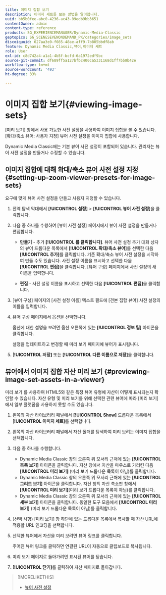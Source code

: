 ```yaml
---
title: 이미지 집합 보기
description: 이미지 세트를 보는 방법을 알아봅니다.
uuid: bb5b0fee-abc0-4236-ac43-09edb9bb3651
contentOwner: admin
content-type: reference
products: SG_EXPERIENCEMANAGER/Dynamic-Media-Classic
geptopics: SG_SCENESEVENONDEMAND_PK/categories/image_sets
discoiquuid: 027aa3e0-f085-48ae-aff9-7b805bbdf8ab
feature: Dynamic Media Classic,뷰어,이미지 세트
role: User
exl-id: c8d742a4-a1a1-4b5f-bcfd-6a1972edf9bc
source-git-commit: df689ff5a127bfbc400ca5331168d1ff7bb0b42e
workflow-type: tm+mt
source-wordcount: '493'
ht-degree: 33%

---
```


# 이미지 집합 보기{#viewing-image-sets}

[미리 보기] 창에서 사용 가능한 사전 설정을 사용하여 이미지 집합을 볼 수 있습니다. [확대/축소 뷰어: 사용자 지정] 뷰어 사전 설정을 이미지 집합에 사용합니다.

Dynamic Media Classic에는 기본 뷰어 사전 설정이 포함되어 있습니다. 관리자는 뷰어 사전 설정을 만들거나 수정할 수 있습니다.

## 이미지 집합에 대해 확대/축소 뷰어 사전 설정 지정 {#setting-up-zoom-viewer-presets-for-image-sets}

요구에 맞게 뷰어 사전 설정을 만들고 사용자 지정할 수 있습니다.

1. 전역 탐색 막대에서 **[!UICONTROL 설정]** > **[!UICONTROL 뷰어 사전 설정]**&#x200B;을 클릭합니다.
1. 다음 중 하나를 수행하여 [뷰어 사전 설정] 페이지에서 뷰어 사전 설정을 만들거나 편집합니다.

   * **만들기**  - 추가 **[!UICONTROL 를 클릭합니다]**. 뷰어 사전 설정 추가 대화 상자의 뷰어 드롭다운 목록에서 **[!UICONTROL 확대/축소 뷰어]**&#x200B;를 선택한 다음 **[!UICONTROL 추가]**&#x200B;를 클릭합니다. 기존 확대/축소 뷰어 사전 설정을 시작하여 만들 수도 있습니다. 사전 설정 이름을 표시하고 선택한 다음 **[!UICONTROL 편집]**&#x200B;을 클릭합니다. [뷰어 구성] 페이지에서 사전 설정의 새 이름을 입력합니다.

   * **편집**  - 사전 설정 이름을 표시하고 선택한 다음  **[!UICONTROL 편집]**&#x200B;을 클릭합니다.

1. [뷰어 구성] 페이지의 [사전 설정 이름] 텍스트 필드에 [견본 집합 뷰어] 사전 설정의 이름을 입력합니다.
1. 뷰어 구성 페이지에서 옵션을 선택합니다.

   옵션에 대한 설명을 보려면 옵션 오른쪽에 있는 **[!UICONTROL 정보 팁]** 아이콘을 클릭합니다.

   설정을 업데이트하고 변경할 때 미리 보기 페이지에 뷰어가 표시됩니다.

1. **[!UICONTROL 저장]** 또는 **[!UICONTROL 다른 이름으로 저장]**&#x200B;을 클릭합니다.

## 뷰어에서 이미지 집합 자산 미리 보기 {#previewing-image-set-assets-in-a-viewer}

미리 보기 를 사용하여 HTML5와 같은 특정 뷰어 유형에 자산이 어떻게 표시되는지 확인할 수 있습니다. 자산 유형 및 미리 보기를 위해 선택한 관련 뷰어에 따라 [미리 보기]에서 일부 플랫폼을 사용하지 못할 수도 있습니다.

1. 왼쪽의 자산 라이브러리 패널에서 **[!UICONTROL Show]** 드롭다운 목록에서 **[!UICONTROL 이미지 세트]**&#x200B;를 선택합니다.
1. 왼쪽의 자산 라이브러리 패널에서 자산 폴더를 탐색하여 미리 보려는 이미지 집합을 선택합니다.
1. 다음 중 하나를 수행합니다.

   * Dynamic Media Classic 창의 오른쪽 위 모서리 근처에 있는 **[!UICONTROL 목록 보기]** 아이콘을 클릭합니다. 자산 창에서 자산을 마우스로 가리킨 다음 **[!UICONTROL 미리 보기]** (미리 보기 드롭다운 목록이 아님)를 클릭합니다.
   * Dynamic Media Classic 창의 오른쪽 위 모서리 근처에 있는 **[!UICONTROL 그리드 보기]** 아이콘을 클릭합니다. 자산 창의 자산 축소판 창에서 **[!UICONTROL 미리 보기]**(미리 보기 드롭다운 목록이 아님)를 클릭합니다.
   * Dynamic Media Classic 창의 오른쪽 위 모서리 근처에 있는 **[!UICONTROL 세부 보기]** 아이콘을 클릭합니다. 동일한 도구 모음에서 **[!UICONTROL 미리 보기]** (미리 보기 드롭다운 목록이 아님)를 클릭합니다.

1. (선택 사항) [미리 보기] 창 하단에 있는 드롭다운 목록에서 복사할 때 자산 URL에 적용할 URL 인코딩을 선택합니다.
1. 선택한 뷰어에서 자산을 미리 보려면 뷰어 링크를 클릭합니다.

   주어진 뷰어 링크를 클릭하면 연결된 URL이 자동으로 클립보드로 복사됩니다.

1. 미리 보기 페이지로 돌아가려면 표시된 뷰어를 닫습니다.
1. **[!UICONTROL 닫기]**&#x200B;를 클릭하여 자산 페이지로 돌아갑니다.

>[!MORELIKETHIS]
>
>* [뷰어 사전 설정](application-setup.md#viewer_presets)

